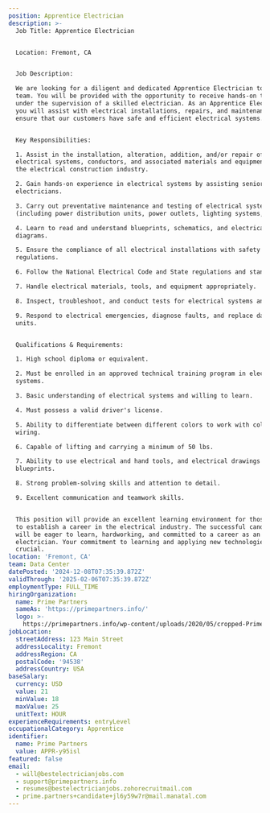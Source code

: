 ```yaml
---
position: Apprentice Electrician
description: >-
  Job Title: Apprentice Electrician


  Location: Fremont, CA


  Job Description:

  We are looking for a diligent and dedicated Apprentice Electrician to join our
  team. You will be provided with the opportunity to receive hands-on training
  under the supervision of a skilled electrician. As an Apprentice Electrician,
  you will assist with electrical installations, repairs, and maintenance to
  ensure that our customers have safe and efficient electrical systems.


  Key Responsibilities:

  1. Assist in the installation, alteration, addition, and/or repair of
  electrical systems, conductors, and associated materials and equipment within
  the electrical construction industry.

  2. Gain hands-on experience in electrical systems by assisting senior
  electricians.

  3. Carry out preventative maintenance and testing of electrical systems
  (including power distribution units, power outlets, lighting systems, etc.)

  4. Learn to read and understand blueprints, schematics, and electrical
  diagrams.

  5. Ensure the compliance of all electrical installations with safety
  regulations.

  6. Follow the National Electrical Code and State regulations and standards.

  7. Handle electrical materials, tools, and equipment appropriately.

  8. Inspect, troubleshoot, and conduct tests for electrical systems and wiring.

  9. Respond to electrical emergencies, diagnose faults, and replace damaged
  units.


  Qualifications & Requirements:

  1. High school diploma or equivalent.

  2. Must be enrolled in an approved technical training program in electrical
  systems.

  3. Basic understanding of electrical systems and willing to learn.

  4. Must possess a valid driver's license.

  5. Ability to differentiate between different colors to work with color-coded
  wiring.

  6. Capable of lifting and carrying a minimum of 50 lbs.

  7. Ability to use electrical and hand tools, and electrical drawings or
  blueprints.

  8. Strong problem-solving skills and attention to detail.

  9. Excellent communication and teamwork skills.


  This position will provide an excellent learning environment for those looking
  to establish a career in the electrical industry. The successful candidate
  will be eager to learn, hardworking, and committed to a career as an
  electrician. Your commitment to learning and applying new technologies is
  crucial.
location: 'Fremont, CA'
team: Data Center
datePosted: '2024-12-08T07:35:39.872Z'
validThrough: '2025-02-06T07:35:39.872Z'
employmentType: FULL_TIME
hiringOrganization:
  name: Prime Partners
  sameAs: 'https://primepartners.info/'
  logo: >-
    https://primepartners.info/wp-content/uploads/2020/05/cropped-Prime-Partners-Logo-NO-BG-1-1.png
jobLocation:
  streetAddress: 123 Main Street
  addressLocality: Fremont
  addressRegion: CA
  postalCode: '94538'
  addressCountry: USA
baseSalary:
  currency: USD
  value: 21
  minValue: 18
  maxValue: 25
  unitText: HOUR
experienceRequirements: entryLevel
occupationalCategory: Apprentice
identifier:
  name: Prime Partners
  value: APPR-y95isl
featured: false
email:
  - will@bestelectricianjobs.com
  - support@primepartners.info
  - resumes@bestelectricianjobs.zohorecruitmail.com
  - prime.partners+candidate+jl6y59w7r@mail.manatal.com
---
```


